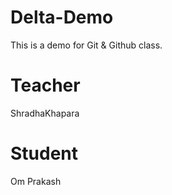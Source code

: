 # Delta-Demo
This is a demo for Git &amp; Github class.

# Teacher 
ShradhaKhapara

# Student
Om Prakash